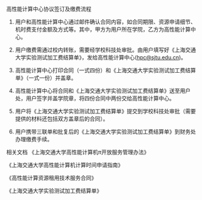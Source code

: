 高性能计算中心协议签订及缴费流程
 
 1. 用户和高性能计算中心通过邮件确认合同内容，如合同期限、资源申请细节、机时费支付金额及方式等。其中，甲方为用户所在学院，乙方为高性能计算中心。


 2. 用户缴费需通过校内转账，需要经学校科技处审批。由用户填写好《上海交通大学实验测试加工费结算单》，发给高性能计算中心(hpc@sjtu.edu.cn)。

 3. 高性能计算中心打印合同（一式四份）和《上海交通大学实验测试加工费结算单》（一式一份）并盖章。


 4. 高性能计算中心将合同和《上海交通大学实验测试加工费结算单》送至用户处，用户签字并盖学院章，将四份合同中两份交给高性能计算中心。


 5. 用户将《上海交通大学实验测试加工费结算单》提交到学校科技处审批（需要提供的材料还包括双方盖章后的合同）。


 6. 用户携带三联单和批复后的《上海交通大学实验测试加工费结算单》到财务处办理缴费手续。
  
   
   相关文档
   《上海交通大学高性能计算机π开放服务管理办法》

   《上海交通大学高性能计算机计算时间申请指南》

   《高性能计算资源租用技术服务合同》 

   《上海交通大学实验测试加工费结算单》


